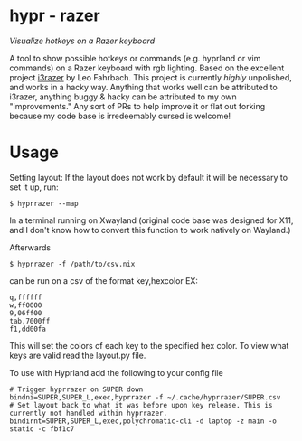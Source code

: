 hypr - razer
==========

*Visualize hotkeys on a Razer keyboard*

A tool to show possible hotkeys or commands (e.g. hyprland or vim commands) on a Razer keyboard with rgb lighting. 
Based on the excellent project [i3razer](https://github.com/leofah/i3razer) by Leo Fahrbach.
This project is currently *highly* unpolished, and works in a hacky way.
Anything that works well can be attributed to i3razer, anything buggy & hacky can be attributed to my own "improvements."
Any sort of PRs to help improve it or flat out forking because my code base is irredeemably cursed is welcome!

<!-- Installation -->
<!-- ============ -->

<!-- **Disclaimer** *This project is currently highly unpolished.* -->

<!-- ``` -->
<!-- $ nix-build hyprrazer.nix -->
<!-- ``` -->
<!-- If installed with privileged rights the executable `i3razer` will already be in the path. -->
<!-- Otherwise it can be found in `$HOME/.local/bin` -->

Usage
=====

Setting layout:
If the layout does not work by default it will be necessary to set it up, run:
```
$ hyprrazer --map
```
In a terminal running on Xwayland (original code base was designed for X11, and I don't know how to convert this function to work natively on Wayland.)

Afterwards
```
$ hyprrazer -f /path/to/csv.nix
```
can be run on a csv of the format key,hexcolor EX:
```
q,ffffff
w,ff0000
9,06ff00
tab,7000ff
f1,dd00fa
```
This will set the colors of each key to the specified hex color.
To view what keys are valid read the layout.py file.

To use with Hyprland add the following to your config file

```
# Trigger hyprrazer on SUPER down
bindni=SUPER,SUPER_L,exec,hyprrazer -f ~/.cache/hyprrazer/SUPER.csv
# Set layout back to what it was before upon key release. This is currently not handled within hyprrazer.
bindirnt=SUPER,SUPER_L,exec,polychromatic-cli -d laptop -z main -o static -c fbf1c7
```
